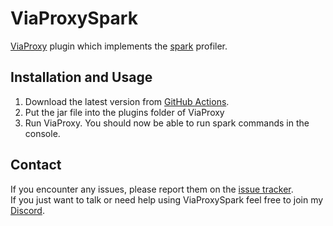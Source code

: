 # ViaProxySpark
[ViaProxy](https://github.com/RaphiMC/ViaProxy) plugin which implements the [spark](https://github.com/lucko/spark) profiler.

## Installation and Usage
1. Download the latest version from [GitHub Actions](https://github.com/ViaVersionAddons/ViaProxySpark/actions).
2. Put the jar file into the plugins folder of ViaProxy
3. Run ViaProxy. You should now be able to run spark commands in the console.

## Contact
If you encounter any issues, please report them on the
[issue tracker](https://github.com/ViaVersionAddons/ViaProxySpark/issues).  
If you just want to talk or need help using ViaProxySpark feel free to join my
[Discord](https://discord.gg/dCzT9XHEWu).
